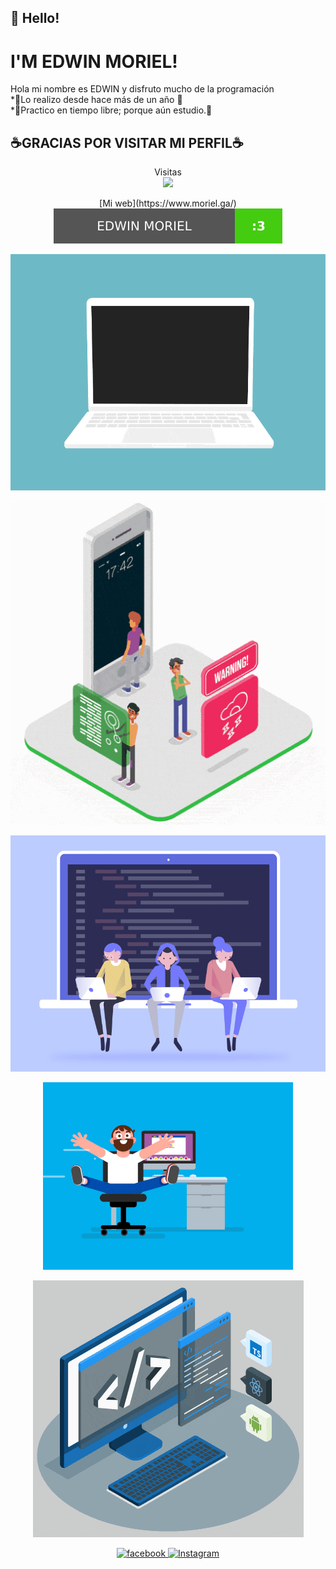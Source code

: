 ## 👋 Hello!
#  I'M EDWIN MORIEL!

Hola mi nombre es EDWIN y disfruto mucho de la programación </br>
*🐳Lo realizo desde hace más de un año 🐳 </br> 
*🤖Practico en tiempo libre; porque aún estudio.🤖



## ☕GRACIAS POR VISITAR MI PERFIL☕

<p align="center"> 
Visitas<br>
  <img src="https://profile-counter.glitch.me/sagar-viradiya/count.svg" />
<p align="center">
  [Mi web](https://www.moriel.ga/)<br>
   <img src="https://raw.githubusercontent.com/Im-Edwin/Im-Edwin/main/README/website.svg" />

<p align="center">
  <img src="https://raw.githubusercontent.com/Im-Edwin/Im-Edwin/main/README/code.gif">
</p>
<p align="center">
  <img src="https://raw.githubusercontent.com/Im-Edwin/Im-Edwin/main/README/1eb8dff28222a11acc3a1926a94d26fd.gif">
</p>
<p align="center">
  <img src="https://raw.githubusercontent.com/Im-Edwin/Im-Edwin/main/README/developers-gif-showcase.gif">
</p>
<p align="center">
  <img src="https://raw.githubusercontent.com/Im-Edwin/Im-Edwin/main/README/coder.gif">
</p>
<p align="center">
  <img src="https://raw.githubusercontent.com/Im-Edwin/Im-Edwin/main/README/techstack.gif">
</p>

<p align="center">
  <a href="https://facebook.com/edwinmoriel20" target="_blank">
    <img src="https://img.shields.io/badge/facebook-%231DA1F2.svg?&style=for-the-badge&logo=facebook&logoColor=white&color=071A2C" alt="facebook"/>


  <a href="https://instagram.com/moriel_esteban" target="_blank">
    <img src="https://img.shields.io/badge/instagram-%23E4405F.svg?&style=for-the-badge&logo=instagram&logoColor=white&color=071A2C" alt="Instagram"/>
  </a>

</p>
